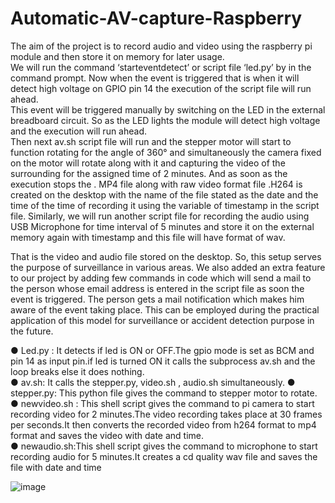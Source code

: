# Automatic-AV-capture-Raspberry

The aim of the project is to record audio and video using the raspberry pi
module and then store it on memory for later usage. </br>
We will run the command ‘starteventdetect’ or script file ‘led.py’ by in the
command prompt. Now when the event is triggered that is when it will
detect high voltage on GPIO pin 14 the execution of the script file will run
ahead. </br>
This event will be triggered manually by switching on the LED in the
external breadboard circuit. So as the LED lights the module will detect
high voltage and the execution will run ahead. </br>
Then next av.sh script file will run and the stepper motor will start to
function rotating for the angle of 360° and simultaneously the camera
fixed on the motor will rotate along with it and capturing the video of the
surrounding for the assigned time of 2 minutes. And as soon as the
execution stops the . MP4 file along with raw video format file .H264 is
created on the desktop with the name of the file stated as the date and
the time of the time of recording it using the variable of timestamp in the
script file. Similarly, we will run another script file for recording the audio
using USB Microphone for time interval of 5 minutes and store it on the
external memory again with timestamp and this file will have format of
wav. </br>

That is the video and audio file stored on the desktop. So, this setup
serves the purpose of surveillance in various areas.
We also added an extra feature to our project by adding few commands
in code which will send a mail to the person whose email address is
entered in the script file as soon the event is triggered. The person gets
a mail notification which makes him aware of the event taking place. This
can be employed during the practical application of this model for
surveillance or accident detection purpose in the future. </br>


● Led.py : It detects if led is ON or OFF.The gpio mode is set as
BCM and pin 14 as input pin.if led is turned ON it calls the
subprocess av.sh and the loop breaks else it does nothing. </br>
● av.sh: It calls the stepper.py, video.sh , audio.sh simultaneously.
● stepper.py: This python file gives the command to stepper motor
to rotate. </br>
● newvideo.sh : This shell script gives the command to pi camera to
start recording video for 2 minutes.The video recording takes place
at 30 frames per seconds.It then converts the recorded video from
h264 format to mp4 format and saves the video with date and time. </br>
● newaudio.sh:This shell script gives the command to microphone
to start recording audio for 5 minutes.It creates a cd quality wav
file and saves the file with date and time </br>

![image](https://user-images.githubusercontent.com/43676325/125163235-dab5c400-e1a9-11eb-96b9-0dd8a4590088.png)


